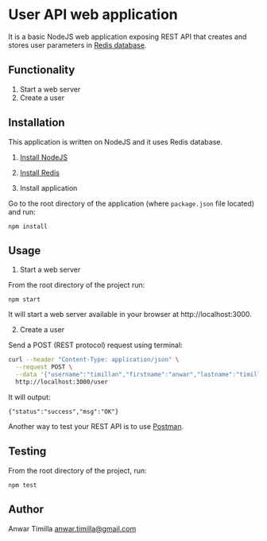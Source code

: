 # User API web application

It is a basic NodeJS web application exposing REST API that creates and stores user parameters in [Redis database](https://redis.io/).

## Functionality

1. Start a web server
2. Create a user

## Installation

This application is written on NodeJS and it uses Redis database.

1. [Install NodeJS](https://nodejs.org/en/download/)

2. [Install Redis](https://redis.io/download)

3. Install application

Go to the root directory of the application (where `package.json` file located) and run:

```
npm install 
```

## Usage

1. Start a web server

From the root directory of the project run:

```
npm start
```

It will start a web server available in your browser at http://localhost:3000.

2. Create a user

Send a POST (REST protocol) request using terminal:

```bash
curl --header "Content-Type: application/json" \
  --request POST \
  --data '{"username":"timillan","firstname":"anwar","lastname":"timilla"}' \
  http://localhost:3000/user
```

It will output:

```
{"status":"success","msg":"OK"}
```

Another way to test your REST API is to use [Postman](https://www.postman.com/).

## Testing

From the root directory of the project, run:

```
npm test
```

## Author

Anwar Timilla 
anwar.timilla@gmail.com
